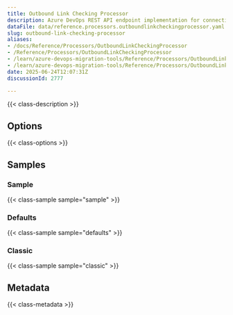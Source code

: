 ```yaml
---
title: Outbound Link Checking Processor
description: Azure DevOps REST API endpoint implementation for connecting to Azure DevOps organizations. Provides HTTP client access and pipeline-related API operations for migration scenarios.
dataFile: data/reference.processors.outboundlinkcheckingprocessor.yaml
slug: outbound-link-checking-processor
aliases:
- /docs/Reference/Processors/OutboundLinkCheckingProcessor
- /Reference/Processors/OutboundLinkCheckingProcessor
- /learn/azure-devops-migration-tools/Reference/Processors/OutboundLinkCheckingProcessor
- /learn/azure-devops-migration-tools/Reference/Processors/OutboundLinkCheckingProcessor/index.md
date: 2025-06-24T12:07:31Z
discussionId: 2777

---
```

{{< class-description >}}

## Options

{{< class-options >}}

## Samples

### Sample

{{< class-sample sample="sample" >}}

### Defaults

{{< class-sample sample="defaults" >}}

### Classic

{{< class-sample sample="classic" >}}

## Metadata

{{< class-metadata >}}
